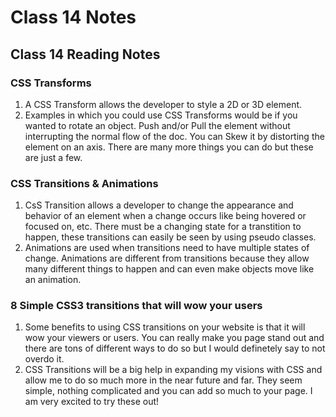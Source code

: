 # Class 14 Notes

## Class 14 Reading Notes

### CSS Transforms

1. A CSS Transform allows the developer to style a 2D or 3D element.
2. Examples in which you could use CSS Transforms would be if you wanted to rotate an object. Push and/or Pull the element without interrupting the normal flow of the doc. You can Skew it by distorting the element on an axis. There are many more things you can do but these are just a few.

### CSS Transitions & Animations

1. CsS Transition allows a developer to change the appearance and behavior of an element when a change occurs like being hovered or focused on, etc. There must be a changing state for a transtition to happen, these transitions can easily be seen by using pseudo classes.
2. Animations are used when transitions need to have multiple states of change. Animations are different from transitions because they allow many different things to happen and can even make objects move like an animation.

### 8 Simple CSS3 transitions that will wow your users

1. Some benefits to using CSS transitions on your website is that it will wow your viewers or users. You can really make you page stand out and there are tons of different ways to do so but I would definetely say to not overdo it.
2. CSS Transitions will be a big help in expanding my visions with CSS and allow me to do so much more in the near future and far. They seem simple, nothing complicated and you can add so much to your page. I am very excited to try these out!
